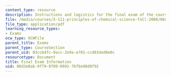 ```yaml
---
content_type: resource
description: Instructions and logistics for the final exam of the course.
file: /media/courses/5-111-principles-of-chemical-science-fall-2008/06d3e8ab9f799709099276f6e90d0f92_finalinfo.pdf
file_type: application/pdf
learning_resource_types:
- Exams
ocw_type: OCWFile
parent_title: Exams
parent_type: CourseSection
parent_uid: 03ccb4fc-9acc-2e9a-e701-ccd83ded8e0c
resourcetype: Document
title: Final Exam Information
uid: 06d3e8ab-9f79-9709-0992-76f6e90d0f92
---
```

